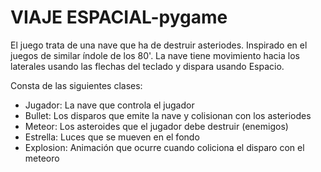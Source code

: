 # VIAJE ESPACIAL-pygame

El juego trata de una nave que ha de destruir asteriodes. Inspirado en el juegos de similar índole de los 80'. La nave tiene movimiento hacia los laterales usando las flechas del teclado y dispara usando Espacio.

Consta de las siguientes clases:

* Jugador: La nave que controla el jugador
* Bullet: Los disparos que emite la nave y colisionan con los asteriodes
* Meteor: Los asteroides que el jugador debe destruir (enemigos)
* Estrella: Luces que se mueven en el fondo
* Explosion: Animación que ocurre cuando coliciona el disparo con el meteoro
